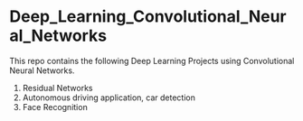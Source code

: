 # Deep_Learning_Convolutional_Neural_Networks
This repo contains the following Deep Learning Projects using Convolutional Neural Networks.
1. Residual Networks
2. Autonomous driving application, car detection
3. Face Recognition

